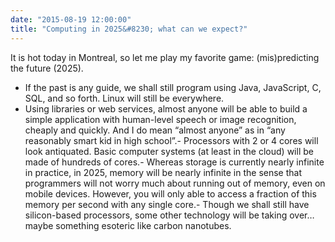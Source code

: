```yaml
---
date: "2015-08-19 12:00:00"
title: "Computing in 2025&#8230; what can we expect?"
---
```




It is hot today in Montreal, so let me play my favorite game: (mis)predicting the future (2025).

- If the past is any guide, we shall still program using Java, JavaScript, C, SQL, and so forth. Linux will still be everywhere.
- Using libraries or web services, almost anyone will be able to build a simple application with human-level speech or image recognition, cheaply and quickly. And I do mean &ldquo;almost anyone&rdquo; as in &ldquo;any reasonably smart kid in high school&rdquo;.- Processors with 2 or 4 cores will look antiquated. Basic computer systems (at least in the cloud) will be made of hundreds of cores.- Whereas storage is currently nearly infinite in practice, in 2025, memory will be nearly infinite in the sense that programmers will not worry much about running out of memory, even on mobile devices. However, you will only able to access a fraction of this memory per second with any single core.- Though we shall still have silicon-based processors, some other technology will be taking over&hellip; maybe something esoteric like carbon nanotubes.


